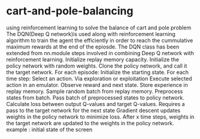 # cart-and-pole-balancing
using reinforcement learning to solve the balance of cart and pole problem
The DQN(Deep Q network)is used along with reinforcement learning algorithm to train the agent the efficiently in order to reach the cummulative maximum rewards at the end of the epiosde.
The DQN class has been extended from nn.module
steps involved in combining Deep Q network with reinforcement learning.
Initialize replay memory capacity.
Initialize the policy network with random weights.
Clone the policy network, and call it the target network.
For each episode:
Initialize the starting state.
For each time step:
Select an action.
Via exploration or exploitation
Execute selected action in an emulator.
Observe reward and next state.
Store experience in replay memory.
Sample random batch from replay memory.
Preprocess states from batch.
Pass batch of preprocessed states to policy network.
Calculate loss between output Q-values and target Q-values.
Requires a pass to the target network for the next state
Gradient descent updates weights in the policy network to minimize loss.
After x time steps, weights in the target network are updated to the weights in the policy network.
example :
initial state of the screen

